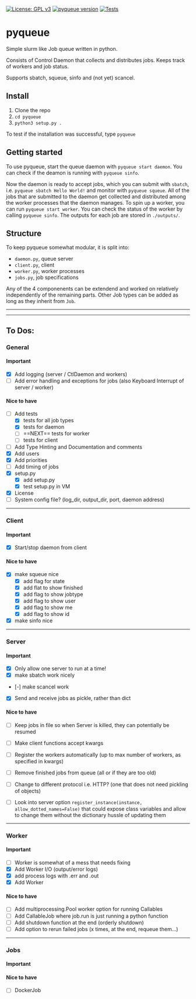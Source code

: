 [![License: GPL v3](https://img.shields.io/badge/License-GPLv3-blue.svg)](https://www.gnu.org/licenses/gpl-3.0)
[![pyqueue version](https://img.shields.io/badge/version-v0.01-green.svg)](https://github.com/jnsbck/pyqueue)
[![Tests](https://github.com/jnsbck/pyqueue/workflows/Tests/badge.svg?branch=main)](https://github.com/jnsbck/pyqueue/actions)

# pyqueue

Simple slurm like Job queue written in python.

Consists of Control Daemon that collects and distributes jobs. Keeps track of workers and job status.

Supports sbatch, squeue, sinfo and (not yet) scancel.


## Install
1. Clone the repo
2. `cd pyqueue`
3. `python3 setup.py .`

To test if the installation was successful, type `pyqueue`

## Getting started
To use pyqueue, start the queue daemon with `pyqueue start daemon`. You can check if the deamon is running with `pyqueue sinfo`.

Now the daemon is ready to accept jobs, which you can submit with `sbatch`, i.e. `pyqueue sbatch Hello World!` and monitor with `pyqueue squeue`. All of the jobs that are submitted to the daemon get collected and distributed among the worker processes that the daemon manages. To spin up a worker, you can run `pyqueue start worker`. You can check the status of the worker by calling `pyqueue sinfo`. The outputs for each job are stored in `./outputs/`.

## Structure
To keep pyqueue somewhat modular, it is split into:
- `daemon.py`, queue server
- `client.py`, client
- `worker.py`, worker processes
- `jobs.py`, job specifications

Any of the 4 componenents can be extendend and worked on relatively independently of the remaining parts. Other Job types can be added as long as they inherit from `Job`.

---
---
## To Dos:
### General
#### Important
- [x] Add logging (server / CtlDaemon and workers)
- [ ] Add error handling and exceptions for jobs (also Keyboard Interrupt of server / worker)

#### Nice to have
- [ ] Add tests
    - [x] tests for all job types
    - [x] tests for daemon
    - [ ] ==NEXT== tests for worker
    - [ ] tests for client
- [ ] Add Type Hinting and Documentation and comments
- [x] Add users
- [x] Add priorities
- [ ] Add timing of jobs
- [x] setup.py
    - [x] add setup.py
    - [x] test setup.py in VM
- [x] License
- [ ] System config file? (log_dir, output_dir, port, daemon address)

---
### Client
#### Important
- [x] Start/stop daemon from client

#### Nice to have
- [x] make squeue nice
    - [x] add flag for state
    - [x] add flat to show finished
    - [x] add flag to show jobtype
    - [x] add flag to show user
    - [x] add flag to show me
    - [x] add flag to show id
- [x] make sinfo nice

---
### Server
#### Important
- [x] Only allow one server to run at a time!
- [x] make sbatch work nicely
- [-] make scancel work
- [x] Send and receive jobs as pickle, rather than dict

#### Nice to have
- [ ] Keep jobs in file so when Server is killed, they can potentially be resumed
- [ ] Make client functions accept kwargs
- [ ] Register the workers automatically (up to max number of workers, as specified in kwargs)
- [ ] Remove finished jobs from queue (all or if they are too old)
- [ ] Change to different protocol i.e. HTTP? (one that does not need pickling of objects)
- [ ] Look into server option `register_instance(instance, allow_dotted_names=False)` that could expose class variables and allow to change them without the dictionary hussle of updating them


---
### Worker
#### Important
- [ ] Worker is somewhat of a mess that needs fixing
- [x] Add Worker I/O (output/error logs)
- [x] add process logs with <pid>.err and <pid>.out
- [x] Add Worker

#### Nice to have
- [ ] Add multiprocessing.Pool worker option for running Callables
- [ ] Add CallableJob where job.run is just running a python function
- [ ] Add shutdown function at the end (orderly shutdown)
- [ ] Add option to rerun failed jobs (x times, at the end, requeue them...)

---
### Jobs
#### Important

#### Nice to have
- [ ] DockerJob